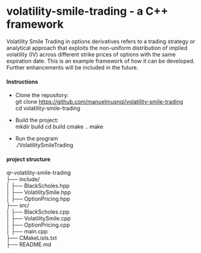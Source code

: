 # volatility-smile-trading - a C++ framework
Volatility Smile Trading in options derivatives refers to a trading strategy or analytical approach that exploits the non-uniform distribution of implied volatility (IV) across different strike prices of options with the same expiration date. This is an example framework of how it can be developed. Further enhancements will be included in the future.

#### Instructions
- Clone the repository:\
  git clone https://github.com/manuelmusngi/volatility-smile-trading \
  cd volatility-smile-trading
  
- Build the project:\
  mkdir build
  cd build
  cmake ..
  make

- Run the program\
  ./VolatilitySmileTrading

#### project structure 
qr-volatility-smile-trading\
├── include/\
│   ├── BlackScholes.hpp\
│   ├── VolatilitySmile.hpp\
│   ├── OptionPricing.hpp\
├── src/\
│   ├── BlackScholes.cpp\
│   ├── VolatilitySmile.cpp\
│   ├── OptionPricing.cpp\
│   ├── main.cpp\
├── CMakeLists.txt\
├── README.md
